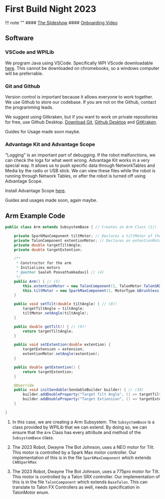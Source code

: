 
# First Build Night 2023

!!! note ""
    #### [The Slideshow](https://docs.google.com/presentation/d/1W4XjEZBrX7zmOMw1fc-9jNLmA-6al6T6Ukz_EMm00iE/edit#slide=id.g284792d178a_3_17)
    #### [Onboarding Video](https://drive.google.com/file/d/1_4ZWfHGMSUpgvX0lv68FG9j0RoAQPBAW/view?usp=drive_link)

## Software

### VSCode and WPILib

We program Java using VSCode. Specifically WPI VScode downloadable [here](https://docs.wpilib.org/en/stable/docs/zero-to-robot/step-2/wpilib-setup.html).
This cannot be downloaded on chromebooks, so a windows computer will be preferrable.

### Git and Github

Version control is important because it allows everyone to work together. We use Github to store our codebase. If you are not on the Github,
contact the programming leads.

We suggest using Gitkraken, but if you want to work on private repositories for free, use Github Desktop. [Download Git](https://git-scm.com/downloads), [Github Desktop](https://desktop.github.com/) and [GitKraken](https://www.gitkraken.com/download).

Guides for Usage made soon maybe.

### Advantage Kit and Advantage Scope

"Logging" is an important part of debugging. If the robot malfunctions, we can check the logs for what went wrong. Advantage Kit works in a very special way. It allows us to push specific data through NetworkTables and Media by the radio or USB stick. We can view these files while the robot is running through Network Tables, or after the robot is turned off using Advantage Scope.

Install Advantage Scope [here](https://github.com/Mechanical-Advantage/AdvantageScope/releases).

Guides and usages made soon, again maybe.

## Arm Example Code

```java title="Arm.java"
public class Arm extends SubsystemBase { // Creates an Arm Class (1)!

    private SparkMaxComponent tiltMotor; // Declares a tiltMotor of the TalonComponent class (2)!
    private TalonComponent extentionMotor; // Declares an extentionMotor of the SparkMaxComponent Class (3)!
    private double targetTiltAngle;
    private double targetExtention;

    /**
     * Constructor for the arm.
     * Initializes motors
     * @author Saaleh Poovathumkadavil // (4)
     */
    public Arm() { // (5)
        this.extentionMotor = new TalonComponent(1, TalonMotor.TalonSRX); // (6)!
        this.tiltMotor = new SparkMaxComponent(2, MotorType.kBrushless); // (7)1
    }

    public void setTilt(double tiltAngle) { // (8)!
        targetTiltAngle = tiltAngle;
        tiltMotor.setAngle(tiltAngle);
    }

    public double getTilt() { // (9)!
        return targetTiltAngle;
    }

    public void setExtention(double extention) {
        targetExtension = extension;
        extentionMotor.setAngle(extention);
    }

    public double getExtention() {
        return targetExtention;
    }

    @Override
    public void initSendable(SendableBuilder builder) { // (10)
        builder.addDoubleProperty("Target Tilt Angle", () => targetTiltAngle, null); // (11)!
        builder.addDoubleProperty("Target Extionsion", () => targetExtention, null);
    }

}
```

1.  In this case, we are creating a Arm Subsystem. 
    The `SubsystemBase` is a class provided by WPILib that we can extend.
    By doing so, we can ensure that the `Arm` Class has every attribute and method
    of the `SubsystemBase` class.

2.  The 2023 Robot, Dwayne The Bot Johnson, uses a NEO motor for Tilt.
    This motor is controlled by a Spark Max motor controller.
    Our implementation of this is in the file `SparkMaxComponent`
    which extends `CANSparkMax`

3.  The 2023 Robot, Dwayne The Bot Johnson, uses a 775pro motor for Tilt.
    This motor is controlled by a Talon SRX controller.
    Our implementation of this is in the file `TalonComponent`
    which extends `BaseTalon`. This can translate to Talon FX Controllers as well,
    needs specification in TalonMotor enum.
